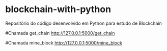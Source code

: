 # blockchain-with-python
Repositório do código desenvolvido em Python para estudo de Blockchain

#Chamada get_chain
http://127.0.0.1:5000/get_chain

#Chamada mine_block
http://127.0.0.1:5000/mine_block